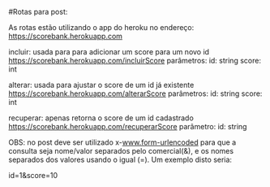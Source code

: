 #Rotas para post:

As rotas estão utilizando o app do heroku no endereço: 
https://scorebank.herokuapp.com

incluir: usada para para adicionar um score para um novo id
https://scorebank.herokuapp.com/incluirScore
parâmetros:
id: string
score: int

alterar: usada para ajustar o score de um id já existente
https://scorebank.herokuapp.com/alterarScore
parâmetros:
id: string
score: int

recuperar: apenas retorna o score de um id cadastrado
https://scorebank.herokuapp.com/recuperarScore
parâmetro:
id: string

OBS: no post deve ser utilizado x-www.form-urlencoded para que a consulta seja nome/valor 
separados pelo comercial(&), e os nomes separados dos valores usando o igual (=). 
Um exemplo disto seria:

id=1&score=10




